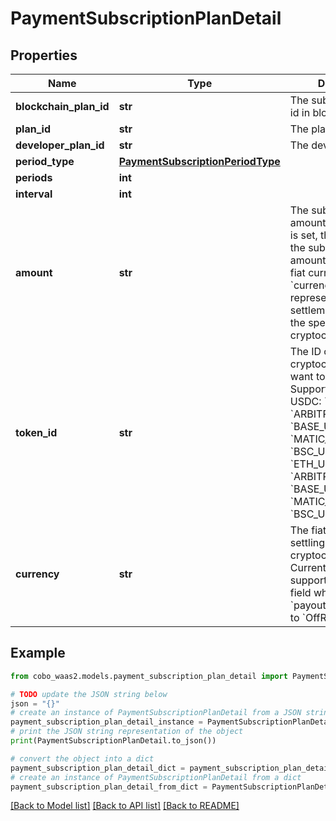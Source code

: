 # PaymentSubscriptionPlanDetail


## Properties

Name | Type | Description | Notes
------------ | ------------- | ------------- | -------------
**blockchain_plan_id** | **str** | The subscription plan id in blockchain. | [optional] 
**plan_id** | **str** | The plan id in cobo. | 
**developer_plan_id** | **str** | The developer plan id. | 
**period_type** | [**PaymentSubscriptionPeriodType**](PaymentSubscriptionPeriodType.md) |  | 
**periods** | **int** |  | 
**interval** | **int** |  | 
**amount** | **str** | The subscription plan amount.  - If &#x60;currency&#x60; is set, this represents the subscription amount in the specified fiat currency. - If &#x60;currency&#x60; isn&#39;t set, this represents the settlement amount in the specified cryptocurrency.  | 
**token_id** | **str** | The ID of the cryptocurrency you want to subscription. Supported values:  - USDC: &#x60;ETH_USDC&#x60;, &#x60;ARBITRUM_USDCOIN&#x60;, &#x60;BASE_USDC&#x60;, &#x60;MATIC_USDC2&#x60;, &#x60;BSC_USDC&#x60; - USDT: &#x60;ETH_USDT&#x60;, &#x60;ARBITRUM_USDT&#x60;, &#x60;BASE_USDT&#x60;, &#x60;MATIC_USDT&#x60;, &#x60;BSC_USDT&#x60;  | [optional] 
**currency** | **str** | The fiat currency for settling the cryptocurrency. Currently, only &#x60;USD&#x60; is supported. Specify this field when &#x60;payout_channel&#x60; is set to &#x60;OffRamp&#x60;. | [optional] 

## Example

```python
from cobo_waas2.models.payment_subscription_plan_detail import PaymentSubscriptionPlanDetail

# TODO update the JSON string below
json = "{}"
# create an instance of PaymentSubscriptionPlanDetail from a JSON string
payment_subscription_plan_detail_instance = PaymentSubscriptionPlanDetail.from_json(json)
# print the JSON string representation of the object
print(PaymentSubscriptionPlanDetail.to_json())

# convert the object into a dict
payment_subscription_plan_detail_dict = payment_subscription_plan_detail_instance.to_dict()
# create an instance of PaymentSubscriptionPlanDetail from a dict
payment_subscription_plan_detail_from_dict = PaymentSubscriptionPlanDetail.from_dict(payment_subscription_plan_detail_dict)
```
[[Back to Model list]](../README.md#documentation-for-models) [[Back to API list]](../README.md#documentation-for-api-endpoints) [[Back to README]](../README.md)


